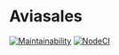 # Aviasales
[![Maintainability](https://api.codeclimate.com/v1/badges/a7132022a0b17039501e/maintainability)](https://codeclimate.com/github/Skenzi/aviasales/maintainability)
[![NodeCI](https://github.com/Skenzi/aviasales/workflows/Node%20CI/badge.svg)](https://github.com/Skenzi/aviasales/actions)